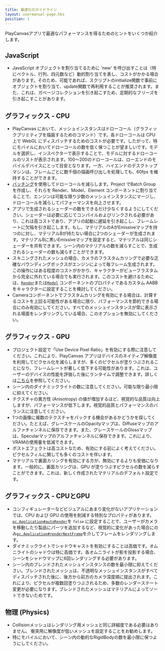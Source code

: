 ```yaml
---
title: 最適化のガイドライン
layout: usermanual-page.hbs
position: 1
---
```


PlayCanvasアプリで最適なパフォーマンスを得るためのヒントをいくつか紹介します。

## JavaScript

* JavaScript オブジェクトを割り当てるために 'new' を呼び出すことは（特にベクトル、行列、四元数など）動的割り当てを表し、コストがかかる場合があります。そのため、可能であれば、スクリプトのinitialize関数で事前にオブジェクトを割り当て、update関数で再利用することが推奨されます。また、これは、ガベージコレクションを引き起こすため、定期的なフリーズを引き起こすことがあります。

## グラフィックス - CPU

* PlayCanvas において、メッシュインスタンスはドローコール（グラフィックプリミティブを描画するためのコマンド）です。各ドローコールは CPU 上で WebGL にディスパッチするためのコストが必要です。したがって、特にモバイルにおいてドローコールの数を低く保つことが望ましいです。モデルを選択し、インスペクターで表示することで、モデルに対するドローコールのリストが表示されます。100～200のドローコールは、ローエンドのモバイルデバイスにとって目安となります。一方、ハイエンドのデスクトップマシンは、フレームごとに数千個の描画呼び出しを処理しても、60fps を維持することができます。
* [バッチング][1]を使用してドローコールを減らします。Project でBatch Groupを作成し、それらを Render、Model、Element コンポーネントに割り当てることで、エンジンは可能な限り少数のメッシュインスタンスにマージし、ドローコールを減らしてパフォーマンスを向上させます。
* アプリで生成されるシェーダーの数をできるだけ少なくするようにしてください。シェーダーは必要に応じてコンパイルおよびリンクされる必要があり、これは高コストであり、アプリの起動に遅延を引き起こし、フレームレートに欠陥を引き起こします。もし、マテリアルのAがEmissiveマップを持つのに対し、マテリアルBが持たない場合に2つのシェーダーが生成されます。マテリアルBに黒いEmissiveマップを設定すると、マテリアルは同じシェーダーを共有できます。シーン内のマテリアルの数を減らすことで、生成されるシェーダーの数も減らすことができます。
* スキニングされたメッシュの場合、カメラのフラスタムカリングで必要な正確なバウンディングボックスがエンジンによって毎フレーム生成されます。この操作にはある程度のコストがかかり、キャラクターがビューフラスタムから完全に外れている場合でも実行されます。このコストを避けるためには、[`Render`][5]または[`Model`][6] コンポーネントのプロパティであるカスタム AABB をキャラクターに設定することを検討してください。
* Cameraコンポーネントでフラスタムカリングを有効にする場合は、計算するコストを上回る可能性がある場合に限り、パフォーマンスを節約できる場合にのみ有効にしてください。すべてのメッシュインスタンスが常に表示される場面をレンダリングしている場合、このオプションを無効にしてください。

## グラフィックス - GPU

* プロジェクト設定で「Use Device Pixel Ratio」を有効にする際に注意してください。これにより、PlayCanvas アプリはデバイスのネイティブ解像度を利用してピクセル化を減らしますが、多くのピクセルが塗りつぶされることになり、フレームレートが著しく低下する可能性があります。これは、ユーザーのデバイスの性能を評価した後にランタイムで調整できます。詳しくは[こちら][2]を参照してください。
* シーン内のダイナミックライトの数に注意してください。可能な限り最小限に抑えてください。
* テクスチャの異方性 (Anisotropy) の値が増加するほど、視覚的な品質は向上しますが、パフォーマンスが低下します。視覚的品質とパフォーマンスのバランスに注意してください。
* 1つの画像に複数のテクスチャをパックする機会があるかどうかを探してください。たとえば、グレースケールのOpacityマップは、Diffuseマップのアルファチャンネルに保存できます。また、グレースケールのGlossマップは、Specularマップのアルファチャンネルに保存できます。これにより、VRAMの使用量を低減できます。
* ポストエフェクトは高コストなため、有効にする前によく考えてください。ピクセルフィルに関しても多くのコストを伴います。
* マテリアルで裏面カリングを有効にする方が、無効にするよりも安価になります。一般的に、裏面カリングは、GPU が塗りつぶすピクセルの数を減らすことができます。これは、新しく作成されたマテリアルのデフォルト設定です。

## グラフィックス - CPUとGPU

* コンフィギュレーターなどビジュアルにあまり変化がないアプリケーションでは、CPU および GPU の使用を削減する特別なプロパティがあります。[`pc.Application#autoRender`][3]を `false` に設定することで、ユーザーがカメラを移動したり製品にパーツを追加するなど、視覚的に変化があった場合にのみ[`pc.Application#renderNextFrame`][4]を介してフレームをレンダリングします。
* ダイナミックライトでシャドウキャストを有効にすることは高価です。オムニライトのシャドウは特に高価です。各オムニライトが影を投影する場合、シーンをシャドウマップに6回レンダリングする必要があります。
* シーン内のブレンドされたメッシュインスタンスの数を最小限に抑えてください。ブレンドされたメッシュは、不透明なメッシュインスタンスがすべてディスパッチされた後に、後方から前方のカメラ深度順に提出されます。これにより、ピクセルが複数回塗りつぶされるため、多数のレンダーステート変更が必要になります。ブレンドされたメッシュはマテリアルによってソートできないためです。

## 物理 (Physics)

* Collisionメッシュはレンダリング用メッシュと同じ詳細度である必要はありません。 衝突用に解像度が低いメッシュを設定することをお勧めします。
* 特にモバイルにおいて、シーン内の動的なRigidBodyの数を最小限に保つようにしてください。

[1]: /user-manual/graphics/advanced-rendering/batching
[2]: /user-manual/optimization/runtime-devicepixelratio
[3]: /api/pc.Application.html#autoRender
[4]: /api/pc.Application.html#renderNextFrame
[5]: /api/pc.RenderComponent.html#customAabb
[6]: /api/pc.ModelComponent.html#customAabb
